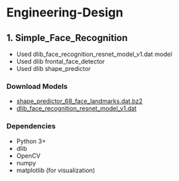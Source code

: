 # Engineering-Design

## 1. Simple_Face_Recognition
- Used dlib_face_recognition_resnet_model_v1.dat model
- Used dlib frontal_face_detector
- Used dlib shape_predictor

### Download Models
- [shape_predictor_68_face_landmarks.dat.bz2](https://github.com/davisking/dlib-models/raw/master/shape_predictor_68_face_landmarks.dat.bz2)
- [dlib_face_recognition_resnet_model_v1.dat](https://github.com/kairess/simple_face_recognition/raw/master/models/dlib_face_recognition_resnet_model_v1.dat)

### Dependencies
- Python 3+
- dlib
- OpenCV
- numpy
- matplotlib (for visualization)
